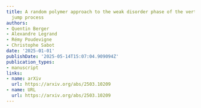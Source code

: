 ```yaml
---
title: A random polymer approach to the weak disorder phase of the vertex reinforced
  jump process
authors:
- Quentin Berger
- Alexandre Legrand
- Rémy Poudevigne
- Christophe Sabot
date: '2025-01-01'
publishDate: '2025-05-14T15:07:04.909094Z'
publication_types:
- manuscript
links:
- name: arXiv
  url: https://arxiv.org/abs/2503.10209
- name: URL
  url: https://arxiv.org/abs/2503.10209
---
```

